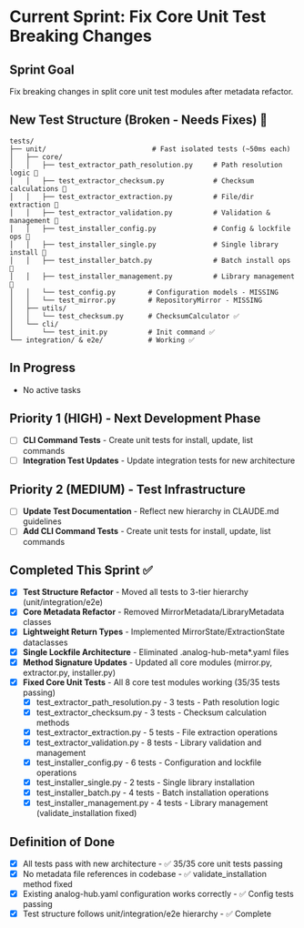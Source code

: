 # Current Sprint: Fix Core Unit Test Breaking Changes

## Sprint Goal
Fix breaking changes in split core unit test modules after metadata refactor.

## New Test Structure (Broken - Needs Fixes) 🔧
```
tests/
├── unit/                          # Fast isolated tests (~50ms each)
│   ├── core/
│   │   ├── test_extractor_path_resolution.py     # Path resolution logic 🔧
│   │   ├── test_extractor_checksum.py            # Checksum calculations 🔧  
│   │   ├── test_extractor_extraction.py          # File/dir extraction 🔧
│   │   ├── test_extractor_validation.py          # Validation & management 🔧
│   │   ├── test_installer_config.py              # Config & lockfile ops 🔧
│   │   ├── test_installer_single.py              # Single library install 🔧
│   │   ├── test_installer_batch.py               # Batch install ops 🔧
│   │   ├── test_installer_management.py          # Library management 🔧
│   │   └── test_config.py        # Configuration models - MISSING
│   │   └── test_mirror.py        # RepositoryMirror - MISSING
│   ├── utils/
│   │   └── test_checksum.py      # ChecksumCalculator ✅
│   └── cli/
│       └── test_init.py          # Init command ✅
└── integration/ & e2e/           # Working ✅
```

## In Progress  
- No active tasks

## Priority 1 (HIGH) - Next Development Phase
- [ ] **CLI Command Tests** - Create unit tests for install, update, list commands
- [ ] **Integration Test Updates** - Update integration tests for new architecture

## Priority 2 (MEDIUM) - Test Infrastructure  
- [ ] **Update Test Documentation** - Reflect new hierarchy in CLAUDE.md guidelines
- [ ] **Add CLI Command Tests** - Create unit tests for install, update, list commands

## Completed This Sprint ✅
- [x] **Test Structure Refactor** - Moved all tests to 3-tier hierarchy (unit/integration/e2e)
- [x] **Core Metadata Refactor** - Removed MirrorMetadata/LibraryMetadata classes
- [x] **Lightweight Return Types** - Implemented MirrorState/ExtractionState dataclasses  
- [x] **Single Lockfile Architecture** - Eliminated .analog-hub-meta*.yaml files
- [x] **Method Signature Updates** - Updated all core modules (mirror.py, extractor.py, installer.py)
- [x] **Fixed Core Unit Tests** - All 8 core test modules working (35/35 tests passing)
  - [x] test_extractor_path_resolution.py - 3 tests - Path resolution logic
  - [x] test_extractor_checksum.py - 3 tests - Checksum calculation methods
  - [x] test_extractor_extraction.py - 5 tests - File extraction operations
  - [x] test_extractor_validation.py - 8 tests - Library validation and management
  - [x] test_installer_config.py - 6 tests - Configuration and lockfile operations
  - [x] test_installer_single.py - 2 tests - Single library installation
  - [x] test_installer_batch.py - 4 tests - Batch installation operations
  - [x] test_installer_management.py - 4 tests - Library management (validate_installation fixed)

## Definition of Done
- [x] All tests pass with new architecture - ✅ 35/35 core unit tests passing
- [x] No metadata file references in codebase - ✅ validate_installation method fixed
- [x] Existing analog-hub.yaml configuration works correctly - ✅ Config tests passing
- [x] Test structure follows unit/integration/e2e hierarchy - ✅ Complete